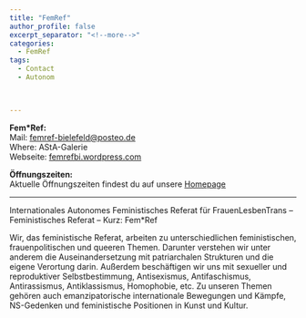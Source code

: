 ```yaml
---
title: "FemRef"
author_profile: false
excerpt_separator: "<!--more-->"
categories:
  - FemRef
tags:
  - Contact
  - Autonom
  


---
```

**Fem*Ref:** <br>
Mail: femref-bielefeld@posteo.de <br>
Where: AStA-Galerie <br>
Webseite: [femrefbi.wordpress.com](femrefbi.wordpress.com)

**Öffnungszeiten:** <br>
Aktuelle Öffnungszeiten findest du auf unsere [Homepage](femrefbi.wordpress.com)

<hr>

Internationales Autonomes Feministisches Referat für FrauenLesbenTrans – Feministisches Referat  – Kurz: Fem*Ref

Wir, das feministische Referat, arbeiten zu unterschiedlichen feministischen, frauenpolitischen und queeren Themen. Darunter verstehen wir unter anderem die Auseinandersetzung mit patriarchalen Strukturen und die eigene Verortung darin. Außerdem  beschäftigen wir uns mit sexueller und reproduktiver Selbstbestimmung, Antisexismus, Antifaschismus, Antirassismus, Antiklassismus, Homophobie, etc. Zu unseren Themen gehören auch emanzipatorische internationale Bewegungen und Kämpfe, NS-Gedenken und feministische Positionen in Kunst und Kultur.


